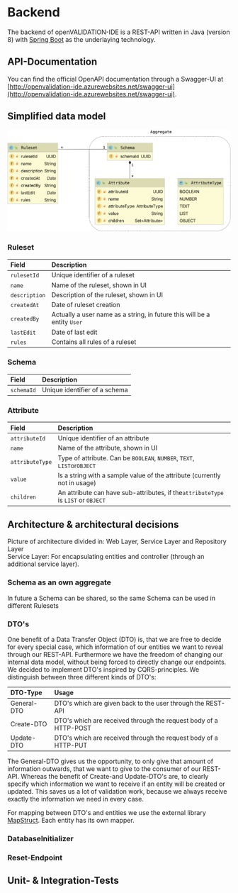 # Backend

The backend of openVALIDATION-IDE is a REST-API written in Java \(version 8\) with [Spring Boot](https://spring.io/projects/spring-boot) as the underlaying technology. 

## API-Documentation

You can find the official OpenAPI documentation through a Swagger-UI at [http://openvalidation-ide.azurewebsites.net/swagger-ui](http://openvalidation-ide.azurewebsites.net/swagger-ui).

## Simplified data model

![](../../../.gitbook/assets/ovide-data-model.png)

### Ruleset

| Field | Description |
| :--- | :--- |
| `rulesetId` | Unique identifier of a ruleset |
| `name` | Name of the ruleset, shown in UI |
| `description` | Description of the ruleset, shown in UI |
| `createdAt` | Date of ruleset creation |
| `createdBy` | Actually a user name as a string, in future this will be a entity `User` |
| `lastEdit` | Date of last edit |
| `rules` | Contains all rules of a ruleset |

### Schema

| Field | Description |
| :--- | :--- |
| `schemaId` | Unique identifier of a schema |

### Attribute

| Field | Description |
| :--- | :--- |
| `attributeId` | Unique identifier of an attribute |
| `name` | Name of the attribute, shown in UI |
| `attributeType` | Type of attribute. Can be `BOOLEAN`, `NUMBER`, `TEXT`, `LIST`or`OBJECT`  |
| `value` | Is a string with a sample value of the attribute \(currently not in usage\) |
| `children` | An attribute can have sub-attributes, if the`attributeType` is `LIST` or `OBJECT` |

## Architecture & architectural decisions

Picture of architecture divided in: Web Layer, Service Layer and Repository Layer  
Service Layer: For encapsulating entities and controller \(through an additional service layer\).

### Schema as an own aggregate

In future a Schema can be shared, so the same Schema can be used in different Rulesets

### DTO's

One benefit of a Data Transfer Object \(DTO\) is, that we are free to decide for every special case, which information of our entities we want to reveal through our REST-API. Furthermore we have the freedom of changing our internal data model, without being forced to directly change our endpoints. We decided to implement DTO's inspired by CQRS-principles. We distinguish between three different kinds of DTO's:

| DTO-Type | Usage |
| :--- | :--- |
| General-DTO | DTO's which are given back to the user through the REST-API |
| Create-DTO | DTO's which are received through the request body of a HTTP-POST |
| Update-DTO | DTO's which are received through the request body of a HTTP-PUT |

The General-DTO gives us the opportunity, to only give that amount of information outwards, that we want to give to the consumer of our REST-API. Whereas the benefit of Create-and Update-DTO's are, to clearly specify which information we want to receive if an entity will be created or updated. This saves us a lot of validation work, because we always receive exactly the information we need in every case.

For mapping between DTO's and entities we use the external library [MapStruct](https://mapstruct.org/). Each entity has its own mapper.

### DatabaseInitializer

### Reset-Endpoint

## Unit- & Integration-Tests 

### 

